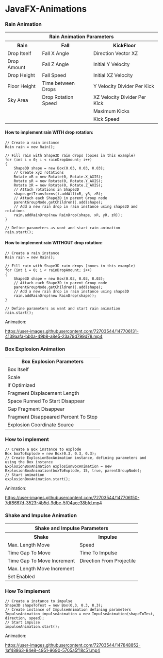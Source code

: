 # JavaFX-Animations

### Rain Animation

<table>
  <tr>
    <th colspan = 3>Rain Animation Parameters</tr>
  </tr>
  <tr>
    <th>Rain</th>
    <th>Fall</th>
    <th>KickFloor</th>
  </tr>
  <tr>
    <td>Drop Itself</td>
    <td>Fall X Angle</td>
    <td>Direction Vector XZ</td>
  </tr>
  <tr>
    <td>Drop Amount</td>
    <td>Fall Z Angle</td>
    <td>Initial Y Velocity</td>
  </tr>
  <tr>
    <td>Drop Height</td>
    <td>Fall Speed</td>
    <td>Initial XZ Velocity</td>
  </tr>
  <tr>
    <td>Floor Height</td>
    <td>Time between Drops</td>
    <td>Y Velocity Divider Per Kick</td>
  </tr>
  <tr>
    <td>Sky Area</td>
    <td>Drop Rotation Speed</td>
    <td>XZ Velocity Divider Per Kick</td>
  </tr>
  <tr>
    <td></td>
    <td></td>
    <td>Maximum Kicks</td>
  </tr>
  <tr>
    <td></td>
    <td></td>
    <td>Kick Speed</td>
  </tr>
</table>

#### How to implement rain WITH drop rotation:

```
// Create a rain instance
Rain rain = new Rain();

// Fill rain with Shape3D rain drops (boxes in this example)
for (int i = 0; i < rainDropAmount; i++)
{
    Shape3D shape = new Box(0.03, 0.03, 0.03);
    // Create xyz rotations
    Rotate xR = new Rotate(0, Rotate.X_AXIS);
    Rotate yR = new Rotate(0, Rotate.Y_AXIS);
    Rotate zR = new Rotate(0, Rotate.Z_AXIS);
    // Attach rotations in Shape3D
    shape.getTransforms().addAll(xR, yR, zR);
    // Attach each Shape3D in parent Group node
    parentGroupNode.getChildren().add(shape);
    // Add a new rain drop in rain instance using shape3D and rotations
    rain.addRainDrop(new RainDrop(shape, xR, yR, zR));
}

// Define parameters as want and start rain animation
rain.start();
```

#### How to implement rain WITHOUT drop rotation:

```
// Create a rain instance
Rain rain = new Rain();

// Fill rain with Shape3D rain drops (boxes in this example)
for (int i = 0; i < rainDropAmount; i++)
{
    Shape3D shape = new Box(0.03, 0.03, 0.03);
    // Attach each Shape3D in parent Group node
    parentGroupNode.getChildren().add(shape);
    // Add a new rain drop in rain instance using shape3D
    rain.addRainDrop(new RainDrop(shape));
}

// Define parameters as want and start rain animation
rain.start();
```

Animation:

https://user-images.githubusercontent.com/72703544/147706131-4139aafa-bb0a-49b8-a8e5-23a79d799d78.mp4

### Box Explosion Animation


<table>
  <tr>
    <th>Box Explosion Parameters</th>
  </tr>
  <tr>
    <td>Box Itself</td>
  </tr>
  <tr>
    <td>Scale</td>
  </tr>
  <tr>
    <td>If Optimized</td>
  </tr>
  <tr>
    <td>Fragment Displacement Length</td>
  </tr>
  <tr>
    <td>Space Runned To Start Disappear</td>
  </tr>
  <tr>
    <td>Gap Fragment Disappear</td>
  </tr>
  <tr>
    <td>Fragment Disappeared Percent To Stop</td>
  </tr>
  <tr>
    <td>Explosion Coordinate Source</td>
  </tr>
</table>

### How to implement

```
// Create a Box instance to explode
Box boxToExplode = new Box(0.3, 0.3, 0.3);
// Create ExplosionBoxAnimation instance, defining parameters and using the Box instance
ExplosionBoxAnimation explosionBoxAnimation = new ExplosionBoxAnimation(boxToExplode, 15, true, parentGroupNode);
// Start animation
explosionBoxAnimation.start();
```

Animation:

https://user-images.githubusercontent.com/72703544/147706150-7df8667d-3523-4b5d-9dbe-5f04ace38bfd.mp4

### Shake and Impulse Animation

<table>
  <tr>
    <th colspan = 2>Shake and Impulse Parameters</tr>
  </tr>
  <tr>
    <th>Shake</th>
    <th>Impulse</th>
  </tr>
  <tr>
    <td>Max. Length Move</td>
    <td>Speed</td>
  </tr>
  <tr>
    <td>Time Gap To Move</td>
    <td>Time To Impulse</td>
  </tr>
  <tr>
    <td>Time Gap To Move Increment</td>
    <td>Direction From Projectile</td>
  </tr>
  <tr>
    <td>Max. Length Move Increment</td>
    <td></td>
  </tr>
  <tr>
    <td>Set Enabled</td>
    <td></td>
  </tr>
</table>

### How To Implement

```
// Create a instance to impulse
Shape3D shapeToTest = new Box(0.3, 0.3, 0.3);
// Create instance of ImpulseAnimation defining parameters
ImpulseAnimation impulseAnimation = new ImpulseAnimation(shapeToTest, direction, speed);
// Start impulse
impulseAnimation.start();
```

Animation:

https://user-images.githubusercontent.com/72703544/147848852-1af48863-84e8-4951-9690-5705a5f18c51.mp4




